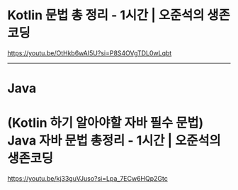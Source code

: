 # Kotlin 문법 총 정리 - 1시간 | 오준석의 생존코딩

https://youtu.be/OtHkb6wAI5U?si=P8S4OVgTDL0wLqbt

<hr>

# Java

# (Kotlin 하기 알아야할 자바 필수 문법) Java 자바 문법 총정리 - 1시간 | 오준석의 생존코딩

https://youtu.be/kj33guVJuso?si=Lpa_7ECw6HQp2Gtc
